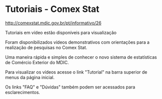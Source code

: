 # Tutoriais - Comex Stat

http://comexstat.mdic.gov.br/pt/informativo/26

Tutoriais em vídeo estão disponíveis para visualização

Foram disponibilizados vídeos demonstrativos com orientações para a realização de pesquisas no Comex Stat.

Uma maneira rápida e simples de conhecer o novo sistema de estatísticas de Comércio Exterior do MDIC.

Para visualizar os vídeos acesse o link "Tutorial" na barra superior de menus da página inicial.

Os links "FAQ" e "Dúvidas" também podem ser acessados para esclarecimentos.
